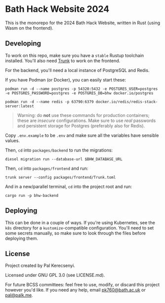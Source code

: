 # Bath Hack Website 2024

This is the monorepo for the 2024 Bath Hack Website, written in Rust (using Wasm on the frontend).

## Developing
To work on this repo, make sure you have a `stable` Rustup toolchain installed. You'll also need [Trunk](https://trunkrs.dev/) to work on the frontend.

For the backend, you'll need a local instance of PostgreSQL and Redis.

If you have Podman (or Docker), you can easily start these:

```
podman run -d --name postgres -p 54320:5432 -e POSTGRES_USER=postgres -e POSTGRES_PASSWORD=postgres -e POSTGRES_DB=bhw docker.io/postgres
```

```
podman run -d --name redis -p 63790:6379 docker.io/redis/redis-stack-server:latest
```

> Warning: do **not** use these commands for production containers; these are _insecure_ configurations. Make sure to use _real_ passwords and persistent storage for Postgres (preferably also for Redis).

Copy `.env.example` to be `.env` and make sure all the variables have sensible values.

Then, `cd` into `packages/backend` to run the migrations:

```
diesel migration run --database-url $BHW_DATABASE_URL
```

Then, `cd` into `packages/frontend` and run:

```
trunk server --config packages/frontend/Trunk.toml
```

And in a new/parallel terminal, `cd` into the project root and run:

```
cargo run -p bhw-backend
```

## Deploying
This can be done in a couple of ways. If you're using Kubernetes, see the `k8s` directory for a `kustomize`-compatible configuration. You'll need to set some secrets manually, so make sure to look through the files before deploying them.

## License
Project created by Pal Kerecsenyi.

Licensed under GNU GPL 3.0 (see LICENSE.md).

For future BCSS committees: feel free to use, modify, or discard this project however you'd like. If you need any help, email pk760@bath.ac.uk or pal@palk.me.
